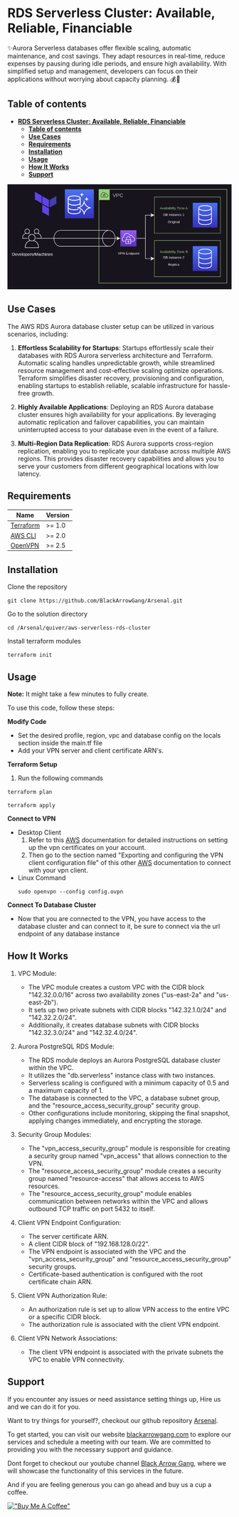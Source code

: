 <!-- 
---
type: "post"
title: "RDS Serverless Cluster: Available, Reliable, Financiable"
topic: "Provisioning"
date: "2023-06-26T15:30:00-07:00"
author: "Fernando Reyes"
time: "2 min read"
categories:
  - Security
  - Aws
description: "Learn how to set up a scalable and secure serverless database cluster on AWS using Terraform. Automate the configuration process and enjoy the benefits of Aurora's performance and reliability while maintaining control over access and security."
url: "/blog/aws-serverless-rds-cluster"
banner_url: https://raw.githubusercontent.com/BlackArrowGang/Arsenal/main/quiver/aws-serverless-rds-cluster/diagrams/aws-serverless-rds-cluster-diagram.png
---
-->

# **RDS Serverless Cluster: Available, Reliable, Financiable**

✨Aurora Serverless databases offer flexible scaling, automatic maintenance, and cost savings. They adapt resources in real-time, reduce expenses by pausing during idle periods, and ensure high availability. With simplified setup and management, developers can focus on their applications without worrying about capacity planning. 💰🔄

## **Table of contents**

- [**RDS Serverless Cluster: Available, Reliable, Financiable**](#rds-serverless-cluster-available-reliable-financiable)
  - [**Table of contents**](#table-of-contents)
  - [**Use Cases**](#use-cases)
  - [**Requirements**](#requirements)
  - [**Installation**](#installation)
  - [**Usage**](#usage)
  - [**How It Works**](#how-it-works)
  - [**Support**](#support)

![RDS Cluster Diagram](https://raw.githubusercontent.com/BlackArrowGang/Arsenal/main/quiver/aws-serverless-rds-cluster/diagrams/aws-serverless-rds-cluster-diagram.png)

## **Use Cases**
The AWS RDS Aurora database cluster setup can be utilized in various scenarios, including:

1.  **Effortless Scalability for Startups**: Startups effortlessly scale their databases with RDS Aurora serverless architecture and Terraform. Automatic scaling handles unpredictable growth, while streamlined resource management and cost-effective scaling optimize operations. Terraform simplifies disaster recovery, provisioning and configuration, enabling startups to establish reliable, scalable infrastructure for hassle-free growth.

2. **Highly Available Applications**: Deploying an RDS Aurora database cluster ensures high availability for your applications. By leveraging automatic replication and failover capabilities, you can maintain uninterrupted access to your database even in the event of a failure.

3. **Multi-Region Data Replication**: RDS Aurora supports cross-region replication, enabling you to replicate your database across multiple AWS regions. This provides disaster recovery capabilities and allows you to serve your customers from different geographical locations with low latency.


## **Requirements**
| Name     | Version  |
|----------|----------|
|[Terraform](https://developer.hashicorp.com/terraform/tutorials/aws-get-started/install-cli) | >= 1.0 |
|[AWS CLI](https://github.com/aws/aws-cli)  | >= 2.0 |
|[OpenVPN](https://openvpn.net/community-downloads/)   | >= 2.5 |
## **Installation**

Clone the repository
```
git clone https://github.com/BlackArrowGang/Arsenal.git
```
Go to the solution directory
```
cd /Arsenal/quiver/aws-serverless-rds-cluster
```
Install terraform modules
```
terraform init
```

## **Usage**

**Note:** It might take a few minutes to fully create.

To use this code, follow these steps:


**Modify Code**
   - Set the desired profile, region, vpc and database config on the locals section inside the main.tf file
   - Add your VPN server and client certificate ARN's.

**Terraform Setup**

1. Run the following commands

```
terraform plan
```
```
terraform apply
```
**Connect to VPN**

- Desktop Client
    1. Refer to this <a href="https://docs.aws.amazon.com/vpn/latest/clientvpn-admin/mutual.html" target="_blank">AWS</a>
   documentation for detailed instructions on setting up the vpn certificates on your account.
    2. Then go to the section named "Exporting and configuring the VPN client configuration file" of this other <a href="https://aws.amazon.com/blogs/database/accessing-an-amazon-rds-instance-remotely-using-aws-client-vpn/" target="_blank">AWS</a> documentation to connect with your vpn client.
- Linux Command
    ```
    sudo openvpn --config config.ovpn
    ```
**Connect To Database Cluster**

- Now that you are connected to the VPN, you have access to the database cluster and can connect to it, be sure to connect via the url endpoint of any database instance 

## **How It Works**

1. VPC Module:
    - The VPC module creates a custom VPC with the CIDR block "142.32.0.0/16" across two availability zones ("us-east-2a" and "us-east-2b").
    - It sets up two private subnets with CIDR blocks "142.32.1.0/24" and "142.32.2.0/24".
    - Additionally, it creates database subnets with CIDR blocks "142.32.3.0/24" and "142.32.4.0/24".

2. Aurora PostgreSQL RDS Module:

    - The RDS module deploys an Aurora PostgreSQL database cluster within the VPC.
    - It utilizes the "db.serverless" instance class with two instances.
    - Serverless scaling is configured with a minimum capacity of 0.5 and a maximum capacity of 1.
    - The database is connected to the VPC, a database subnet group, and the "resource_access_security_group" security group.
    - Other configurations include monitoring, skipping the final snapshot, applying changes immediately, and encrypting the storage.

3. Security Group Modules:

    - The "vpn_access_security_group" module is responsible for creating a security group named "vpn_access" that allows connection to the VPN.
    - The "resource_access_security_group" module creates a security group named "resource-access" that allows access to AWS resources.
    - The "resource_access_security_group" module enables communication between networks within the VPC and allows outbound TCP traffic on port 5432 to itself.

4. Client VPN Endpoint Configuration:

    - The server certificate ARN.
    - A client CIDR block of "192.168.128.0/22".
    - The VPN endpoint is associated with the VPC and the "vpn_access_security_group" and "resource_access_security_group" security groups.
    - Certificate-based authentication is configured with the root certificate chain ARN.

5. Client VPN Authorization Rule:
    - An authorization rule is set up to allow VPN access to the entire VPC or a specific CIDR block.
    - The authorization rule is associated with the client VPN endpoint.

6. Client VPN Network Associations:
    - The client VPN endpoint is associated with the private subnets the VPC to enable VPN connectivity.

## **Support**
If you encounter any issues or need assistance setting things up, Hire us and we can do it for you. 

Want to try things for yourself?, checkout our github repository [Arsenal](https://github.com/BlackArrowGang/Arsenal/tree/main/quiver/aws-serverless-rds-cluster).

To get started, you can visit our website [blackarrowgang.com](https://blackarrowgang.com) to explore our services and schedule a meeting with our team. We are committed to providing you with the necessary support and guidance.

Dont forget to checkout our youtube channel [Black Arrow Gang](https://www.youtube.com/@blackarrowgang3373), where we will showcase the functionality of this services in the future. 

And if you are feeling generous you can go ahead and buy us a cup a coffee.

[!["Buy Me A Coffee"](https://www.buymeacoffee.com/assets/img/custom_images/orange_img.png)](https://blackarrowgang.com)
